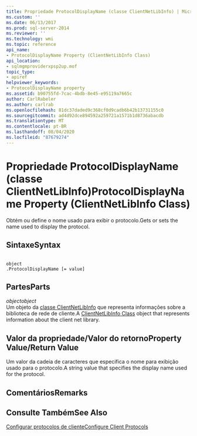 ```yaml
---
title: Propriedade ProtocolDisplayName (classe ClientNetLibInfo) | Microsoft Docs
ms.custom: ''
ms.date: 06/13/2017
ms.prod: sql-server-2014
ms.reviewer: ''
ms.technology: wmi
ms.topic: reference
api_name:
- ProtocolDisplayName Property (ClientNetLibInfo Class)
api_location:
- sqlmgmproviderxpsp2up.mof
topic_type:
- apiref
helpviewer_keywords:
- ProtocolDisplayName property
ms.assetid: b90755fd-7cac-4bdb-8e45-e95119a7665c
author: CarlRabeler
ms.author: carlrab
ms.openlocfilehash: 81dc37daded9c368cf0d9cadb6b42b13731155c0
ms.sourcegitcommit: ad4d92dce894592a259721a1571b1d8736abacdb
ms.translationtype: MT
ms.contentlocale: pt-BR
ms.lasthandoff: 08/04/2020
ms.locfileid: "87679274"
---
```

# <a name="protocoldisplayname-property-clientnetlibinfo-class"></a><span data-ttu-id="770cb-102">Propriedade ProtocolDisplayName (classe ClientNetLibInfo)</span><span class="sxs-lookup"><span data-stu-id="770cb-102">ProtocolDisplayName Property (ClientNetLibInfo Class)</span></span>
  <span data-ttu-id="770cb-103">Obtém ou define o nome usado para exibir o protocolo.</span><span class="sxs-lookup"><span data-stu-id="770cb-103">Gets or sets the name used to display the protocol.</span></span>  
  
## <a name="syntax"></a><span data-ttu-id="770cb-104">Sintaxe</span><span class="sxs-lookup"><span data-stu-id="770cb-104">Syntax</span></span>  
  
```  
  
object  
.ProtocolDisplayName [= value]  
```  
  
## <a name="parts"></a><span data-ttu-id="770cb-105">Partes</span><span class="sxs-lookup"><span data-stu-id="770cb-105">Parts</span></span>  
 <span data-ttu-id="770cb-106">*object*</span><span class="sxs-lookup"><span data-stu-id="770cb-106">*object*</span></span>  
 <span data-ttu-id="770cb-107">Um objeto da [classe ClientNetLibInfo](clientnetlibinfo-class.md) que representa informações sobre a biblioteca de rede de cliente.</span><span class="sxs-lookup"><span data-stu-id="770cb-107">A [ClientNetLibInfo Class](clientnetlibinfo-class.md) object that represents information about the client net library.</span></span>  
  
## <a name="property-valuereturn-value"></a><span data-ttu-id="770cb-108">Valor da propriedade/Valor do retorno</span><span class="sxs-lookup"><span data-stu-id="770cb-108">Property Value/Return Value</span></span>  
 <span data-ttu-id="770cb-109">Um valor da cadeia de caracteres que especifica o nome para exibição usado para o protocolo.</span><span class="sxs-lookup"><span data-stu-id="770cb-109">A string value that specifies the display name used for the protocol.</span></span>  
  
## <a name="remarks"></a><span data-ttu-id="770cb-110">Comentários</span><span class="sxs-lookup"><span data-stu-id="770cb-110">Remarks</span></span>  
  
## <a name="see-also"></a><span data-ttu-id="770cb-111">Consulte Também</span><span class="sxs-lookup"><span data-stu-id="770cb-111">See Also</span></span>  
 [<span data-ttu-id="770cb-112">Configurar protocolos de cliente</span><span class="sxs-lookup"><span data-stu-id="770cb-112">Configure Client Protocols</span></span>](https://technet.microsoft.com/library/ms181035.aspx)  
  
  
